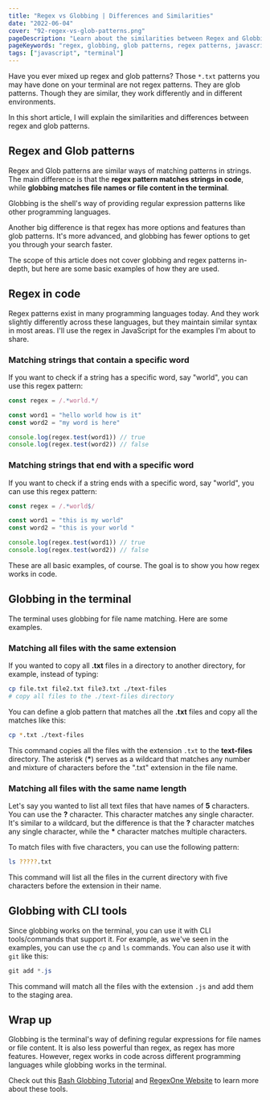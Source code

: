 ```yaml
---
title: "Regex vs Globbing | Differences and Similarities"
date: "2022-06-04"
cover: "92-regex-vs-glob-patterns.png"
pageDescription: "Learn about the similarities between Regex and Globbing in this article."
pageKeywords: "regex, globbing, glob patterns, regex patterns, javascript"
tags: ["javascript", "terminal"]
---
```


Have you ever mixed up regex and glob patterns? Those `*.txt` patterns you may have done on your terminal are not regex patterns. They are glob patterns. Though they are similar, they work differently and in different environments.

In this short article, I will explain the similarities and differences between regex and glob patterns.

## Regex and Glob patterns

Regex and Glob patterns are similar ways of matching patterns in strings. The main difference is that the **regex pattern matches strings in code**, while **globbing matches file names or file content in the terminal**.

Globbing is the shell's way of providing regular expression patterns like other programming languages.

Another big difference is that regex has more options and features than glob patterns. It's more advanced, and globbing has fewer options to get you through your search faster.

The scope of this article does not cover globbing and regex patterns in-depth, but here are some basic examples of how they are used.

## Regex in code

Regex patterns exist in many programming languages today. And they work slightly differently across these languages, but they maintain similar syntax in most areas. I'll use the regex in JavaScript for the examples I'm about to share.

### Matching strings that contain a specific word

If you want to check if a string has a specific word, say "world", you can use this regex pattern:

```js
const regex = /.*world.*/

const word1 = "hello world how is it"
const word2 = "my word is here"

console.log(regex.test(word1)) // true
console.log(regex.test(word2)) // false
```

### Matching strings that end with a specific word

If you want to check if a string ends with a specific word, say "world", you can use this regex pattern:

```js
const regex = /.*world$/

const word1 = "this is my world"
const word2 = "this is your world "

console.log(regex.test(word1)) // true
console.log(regex.test(word2)) // false
```

These are all basic examples, of course. The goal is to show you how regex works in code.

## Globbing in the terminal

The terminal uses globbing for file name matching. Here are some examples.

### Matching all files with the same extension

If you wanted to copy all **.txt** files in a directory to another directory, for example, instead of typing:

```bash
cp file.txt file2.txt file3.txt ./text-files
# copy all files to the ./text-files directory
```

You can define a glob pattern that matches all the **.txt** files and copy all the matches like this:

```bash
cp *.txt ./text-files
```

This command copies all the files with the extension `.txt` to the **text-files** directory. The asterisk (**\***) serves as a wildcard that matches any number and mixture of characters before the ".txt" extension in the file name.

### Matching all files with the same name length

Let's say you wanted to list all text files that have names of **5** characters. You can use the **?** character. This character matches any single character. It's similar to a wildcard, but the difference is that the **?** character matches any single character, while the **\*** character matches multiple characters.

To match files with five characters, you can use the following pattern:

```bash
ls ?????.txt
```

This command will list all the files in the current directory with five characters before the extension in their name.

## Globbing with CLI tools

Since globbing works on the terminal, you can use it with CLI tools/commands that support it. For example, as we've seen in the examples, you can use the `cp` and `ls` commands. You can also use it with `git` like this:

```gs
git add *.js
```

This command will match all the files with the extension `.js` and add them to the staging area.

## Wrap up

Globbing is the terminal's way of defining regular expressions for file names or file content. It is also less powerful than regex, as regex has more features. However, regex works in code across different programming languages while globbing works in the terminal.

Check out this [Bash Globbing Tutorial](https://linuxhint.com/bash_globbing_tutorial/) and [RegexOne Website](https://regexone.com/) to learn more about these tools.
